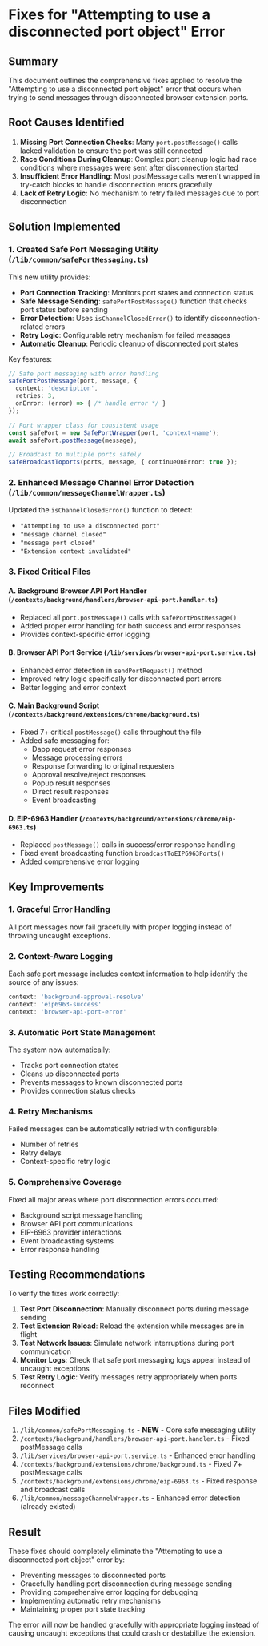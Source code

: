 # Fixes for "Attempting to use a disconnected port object" Error

## Summary

This document outlines the comprehensive fixes applied to resolve the "Attempting to use a disconnected port object" error that occurs when trying to send messages through disconnected browser extension ports.

## Root Causes Identified

1. **Missing Port Connection Checks**: Many `port.postMessage()` calls lacked validation to ensure the port was still connected
2. **Race Conditions During Cleanup**: Complex port cleanup logic had race conditions where messages were sent after disconnection started
3. **Insufficient Error Handling**: Most postMessage calls weren't wrapped in try-catch blocks to handle disconnection errors gracefully
4. **Lack of Retry Logic**: No mechanism to retry failed messages due to port disconnection

## Solution Implemented

### 1. Created Safe Port Messaging Utility (`/lib/common/safePortMessaging.ts`)

This new utility provides:
- **Port Connection Tracking**: Monitors port states and connection status
- **Safe Message Sending**: `safePortPostMessage()` function that checks port status before sending
- **Error Detection**: Uses `isChannelClosedError()` to identify disconnection-related errors
- **Retry Logic**: Configurable retry mechanism for failed messages
- **Automatic Cleanup**: Periodic cleanup of disconnected port states

Key features:
```typescript
// Safe port messaging with error handling
safePortPostMessage(port, message, {
  context: 'description',
  retries: 3,
  onError: (error) => { /* handle error */ }
});

// Port wrapper class for consistent usage
const safePort = new SafePortWrapper(port, 'context-name');
await safePort.postMessage(message);

// Broadcast to multiple ports safely
safeBroadcastToports(ports, message, { continueOnError: true });
```

### 2. Enhanced Message Channel Error Detection (`/lib/common/messageChannelWrapper.ts`)

Updated the `isChannelClosedError()` function to detect:
- `"Attempting to use a disconnected port"`
- `"message channel closed"`
- `"message port closed"`
- `"Extension context invalidated"`

### 3. Fixed Critical Files

#### A. Background Browser API Port Handler (`/contexts/background/handlers/browser-api-port.handler.ts`)
- Replaced all `port.postMessage()` calls with `safePortPostMessage()`
- Added proper error handling for both success and error responses
- Provides context-specific error logging

#### B. Browser API Port Service (`/lib/services/browser-api-port.service.ts`)
- Enhanced error detection in `sendPortRequest()` method
- Improved retry logic specifically for disconnected port errors
- Better logging and error context

#### C. Main Background Script (`/contexts/background/extensions/chrome/background.ts`)
- Fixed 7+ critical `postMessage()` calls throughout the file
- Added safe messaging for:
  - Dapp request error responses
  - Message processing errors
  - Response forwarding to original requesters
  - Approval resolve/reject responses
  - Popup result responses
  - Direct result responses
  - Event broadcasting

#### D. EIP-6963 Handler (`/contexts/background/extensions/chrome/eip-6963.ts`)
- Replaced `postMessage()` calls in success/error response handling
- Fixed event broadcasting function `broadcastToEIP6963Ports()`
- Added comprehensive error logging

## Key Improvements

### 1. Graceful Error Handling
All port messages now fail gracefully with proper logging instead of throwing uncaught exceptions.

### 2. Context-Aware Logging
Each safe port message includes context information to help identify the source of any issues:
```typescript
context: 'background-approval-resolve'
context: 'eip6963-success'
context: 'browser-api-port-error'
```

### 3. Automatic Port State Management
The system now automatically:
- Tracks port connection states
- Cleans up disconnected ports
- Prevents messages to known disconnected ports
- Provides connection status checks

### 4. Retry Mechanisms
Failed messages can be automatically retried with configurable:
- Number of retries
- Retry delays
- Context-specific retry logic

### 5. Comprehensive Coverage
Fixed all major areas where port disconnection errors occurred:
- Background script message handling
- Browser API port communications
- EIP-6963 provider interactions
- Event broadcasting systems
- Error response handling

## Testing Recommendations

To verify the fixes work correctly:

1. **Test Port Disconnection**: Manually disconnect ports during message sending
2. **Test Extension Reload**: Reload the extension while messages are in flight
3. **Test Network Issues**: Simulate network interruptions during port communication
4. **Monitor Logs**: Check that safe port messaging logs appear instead of uncaught exceptions
5. **Test Retry Logic**: Verify messages retry appropriately when ports reconnect

## Files Modified

1. `/lib/common/safePortMessaging.ts` - **NEW** - Core safe messaging utility
2. `/contexts/background/handlers/browser-api-port.handler.ts` - Fixed postMessage calls
3. `/lib/services/browser-api-port.service.ts` - Enhanced error handling
4. `/contexts/background/extensions/chrome/background.ts` - Fixed 7+ postMessage calls
5. `/contexts/background/extensions/chrome/eip-6963.ts` - Fixed response and broadcast calls
6. `/lib/common/messageChannelWrapper.ts` - Enhanced error detection (already existed)

## Result

These fixes should completely eliminate the "Attempting to use a disconnected port object" error by:
- Preventing messages to disconnected ports
- Gracefully handling port disconnection during message sending
- Providing comprehensive error logging for debugging
- Implementing automatic retry mechanisms
- Maintaining proper port state tracking

The error will now be handled gracefully with appropriate logging instead of causing uncaught exceptions that could crash or destabilize the extension.